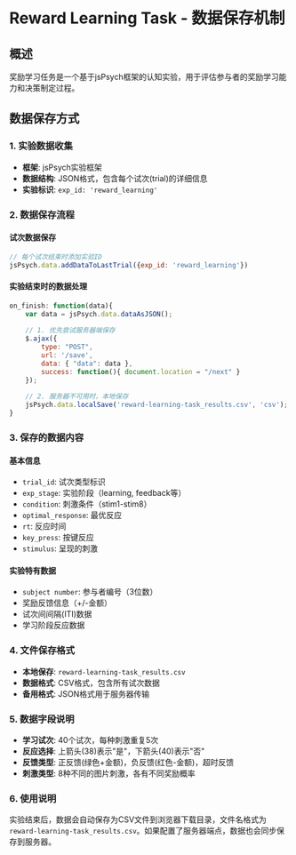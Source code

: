 # Reward Learning Task - 数据保存机制

## 概述
奖励学习任务是一个基于jsPsych框架的认知实验，用于评估参与者的奖励学习能力和决策制定过程。

## 数据保存方式

### 1. 实验数据收集
- **框架**: jsPsych实验框架
- **数据结构**: JSON格式，包含每个试次(trial)的详细信息
- **实验标识**: `exp_id: 'reward_learning'`

### 2. 数据保存流程

#### 试次数据保存
```javascript
// 每个试次结束时添加实验ID
jsPsych.data.addDataToLastTrial({exp_id: 'reward_learning'})
```

#### 实验结束时的数据处理
```javascript
on_finish: function(data){
    var data = jsPsych.data.dataAsJSON();
    
    // 1. 优先尝试服务器端保存
    $.ajax({
        type: "POST",
        url: '/save',
        data: { "data": data },
        success: function(){ document.location = "/next" }
    });
    
    // 2. 服务器不可用时，本地保存
    jsPsych.data.localSave('reward-learning-task_results.csv', 'csv');
}
```

### 3. 保存的数据内容

#### 基本信息
- `trial_id`: 试次类型标识
- `exp_stage`: 实验阶段（learning, feedback等）
- `condition`: 刺激条件（stim1-stim8）
- `optimal_response`: 最优反应
- `rt`: 反应时间
- `key_press`: 按键反应
- `stimulus`: 呈现的刺激

#### 实验特有数据
- `subject number`: 参与者编号（3位数）
- 奖励反馈信息（+/-金额）
- 试次间间隔(ITI)数据
- 学习阶段反应数据

### 4. 文件保存格式
- **本地保存**: `reward-learning-task_results.csv`
- **数据格式**: CSV格式，包含所有试次数据
- **备用格式**: JSON格式用于服务器传输

### 5. 数据字段说明
- **学习试次**: 40个试次，每种刺激重复5次
- **反应选择**: 上箭头(38)表示"是"，下箭头(40)表示"否"  
- **反馈类型**: 正反馈(绿色+金额)，负反馈(红色-金额)，超时反馈
- **刺激类型**: 8种不同的图片刺激，各有不同奖励概率

### 6. 使用说明
实验结束后，数据会自动保存为CSV文件到浏览器下载目录，文件名格式为`reward-learning-task_results.csv`。如果配置了服务器端点，数据也会同步保存到服务器。